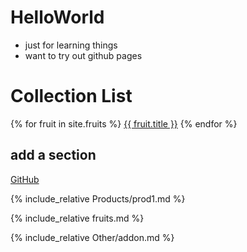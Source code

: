 # HelloWorld

- just for learning things
- want to try out github pages

# Collection List

{% for fruit in site.fruits %}
  <a href="{{ fruit.url }}">{{ fruit.title }}</a>
{% endfor %}




## add a section

[GitHub](http://github.com)


{% include_relative Products/prod1.md %}

{% include_relative fruits.md %}

{% include_relative Other/addon.md %}





